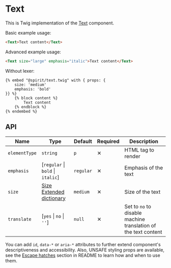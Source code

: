 # Text

This is Twig implementation of the [Text] component.

Basic example usage:

```html
<Text>Text content</Text>
```

Advanced example usage:

```html
<Text size="large" emphasis="italic">Text content</Text>
```

Without lexer:

```twig
{% embed "@spirit/text.twig" with { props: {
    size: 'medium'
    emphasis: 'bold'
}} %}
    {% block content %}
        Text content
    {% endblock %}
{% endembed %}
```

## API

| Name          | Type                                        | Default   | Required | Description                                                    |
| ------------- | ------------------------------------------- | --------- | -------- | -------------------------------------------------------------- |
| `elementType` | `string`                                    | `p`       | ✕        | HTML tag to render                                             |
| `emphasis`    | [`regular` \| `bold` \| `italic`]           | `regular` | ✕        | Emphasis of the text                                           |
| `size`        | [Size Extended dictionary][dictionary-size] | `medium`  | ✕        | Size of the text                                               |
| `translate`   | [`yes` \| `no` \| `''`]                     | `null`    | ✕        | Set to `no` to disable machine translation of the text content |

You can add `id`, `data-*` or `aria-*` attributes to further extend component's
descriptiveness and accessibility. Also, UNSAFE styling props are available,
see the [Escape hatches][escape-hatches] section in README to learn how and when to use them.

[text]: https://github.com/lmc-eu/spirit-design-system/tree/main/packages/web-react/src/components/Text
[dictionary-size]: https://github.com/lmc-eu/spirit-design-system/tree/main/docs/DICTIONARIES.md#size
[escape-hatches]: https://github.com/lmc-eu/spirit-design-system/tree/main/packages/web-twig/README.md#escape-hatches
